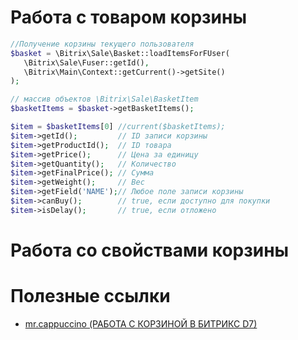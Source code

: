 # Работа с товаром корзины
```php
//Получение корзины текущего пользователя
$basket = \Bitrix\Sale\Basket::loadItemsForFUser(
   \Bitrix\Sale\Fuser::getId(),
   \Bitrix\Main\Context::getCurrent()->getSite()
);

// массив объектов \Bitrix\Sale\BasketItem
$basketItems = $basket->getBasketItems(); 

$item = $basketItems[0] //current($basketItems);
$item->getId();         // ID записи корзины
$item->getProductId();  // ID товара
$item->getPrice();      // Цена за единицу
$item->getQuantity();   // Количество
$item->getFinalPrice(); // Сумма
$item->getWeight();     // Вес
$item->getField('NAME');// Любое поле записи корзины
$item->canBuy();        // true, если доступно для покупки
$item->isDelay();       // true, если отложено
```

# Работа со свойствами корзины


# Полезные ссылки
* [mr.cappuccino (РАБОТА С КОРЗИНОЙ В БИТРИКС D7)](https://mrcappuccino.ru/blog/post/work-with-basket-bitrix-d7)

